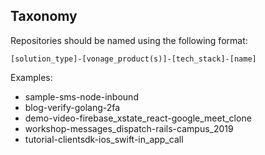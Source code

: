 

## Taxonomy

Repositories should be named using the following format:

`[solution_type]-[vonage_product(s)]-[tech_stack]-[name]`

Examples:
- sample-sms-node-inbound
- blog-verify-golang-2fa
- demo-video-firebase_xstate_react-google_meet_clone
- workshop-messages_dispatch-rails-campus_2019
- tutorial-clientsdk-ios_swift-in_app_call
